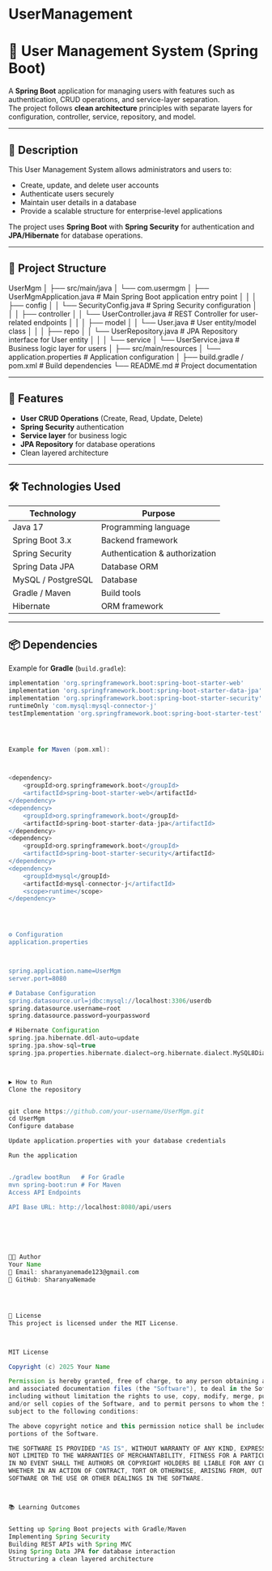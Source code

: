 # UserManagement


# 👤 User Management System (Spring Boot)

A **Spring Boot** application for managing users with features such as authentication, CRUD operations, and service-layer separation.  
The project follows **clean architecture** principles with separate layers for configuration, controller, service, repository, and model.

---

## 📜 Description

This User Management System allows administrators and users to:
- Create, update, and delete user accounts
- Authenticate users securely
- Maintain user details in a database
- Provide a scalable structure for enterprise-level applications

The project uses **Spring Boot** with **Spring Security** for authentication and **JPA/Hibernate** for database operations.

---

## 📂 Project Structure





UserMgm
│
├── src/main/java
│ └── com.usermgm
│ ├── UserMgmApplication.java # Main Spring Boot application entry point
│ │
│ ├── config
│ │ └── SecurityConfig.java # Spring Security configuration
│ │
│ ├── controller
│ │ └── UserController.java # REST Controller for user-related endpoints
│ │
│ ├── model
│ │ └── User.java # User entity/model class
│ │
│ ├── repo
│ │ └── UserRepository.java # JPA Repository interface for User entity
│ │
│ └── service
│ └── UserService.java # Business logic layer for users
│
├── src/main/resources
│ └── application.properties # Application configuration
│
├── build.gradle / pom.xml # Build dependencies
└── README.md # Project documentation






---

## 🚀 Features

- **User CRUD Operations** (Create, Read, Update, Delete)
- **Spring Security** authentication
- **Service layer** for business logic
- **JPA Repository** for database operations
- Clean layered architecture

---

## 🛠️ Technologies Used

| Technology       | Purpose |
|------------------|---------|
| Java 17          | Programming language |
| Spring Boot 3.x  | Backend framework |
| Spring Security  | Authentication & authorization |
| Spring Data JPA  | Database ORM |
| MySQL / PostgreSQL | Database |
| Gradle / Maven   | Build tools |
| Hibernate        | ORM framework |

---

## 📦 Dependencies

Example for **Gradle** (`build.gradle`):
```gradle
implementation 'org.springframework.boot:spring-boot-starter-web'
implementation 'org.springframework.boot:spring-boot-starter-data-jpa'
implementation 'org.springframework.boot:spring-boot-starter-security'
runtimeOnly 'com.mysql:mysql-connector-j'
testImplementation 'org.springframework.boot:spring-boot-starter-test'




Example for Maven (pom.xml):



<dependency>
    <groupId>org.springframework.boot</groupId>
    <artifactId>spring-boot-starter-web</artifactId>
</dependency>
<dependency>
    <groupId>org.springframework.boot</groupId>
    <artifactId>spring-boot-starter-data-jpa</artifactId>
</dependency>
<dependency>
    <groupId>org.springframework.boot</groupId>
    <artifactId>spring-boot-starter-security</artifactId>
</dependency>
<dependency>
    <groupId>mysql</groupId>
    <artifactId>mysql-connector-j</artifactId>
    <scope>runtime</scope>
</dependency>




⚙️ Configuration
application.properties



spring.application.name=UserMgm
server.port=8080

# Database Configuration
spring.datasource.url=jdbc:mysql://localhost:3306/userdb
spring.datasource.username=root
spring.datasource.password=yourpassword

# Hibernate Configuration
spring.jpa.hibernate.ddl-auto=update
spring.jpa.show-sql=true
spring.jpa.properties.hibernate.dialect=org.hibernate.dialect.MySQL8Dialect



▶️ How to Run
Clone the repository


git clone https://github.com/your-username/UserMgm.git
cd UserMgm
Configure database

Update application.properties with your database credentials

Run the application


./gradlew bootRun   # For Gradle
mvn spring-boot:run # For Maven
Access API Endpoints

API Base URL: http://localhost:8080/api/users






👨‍💻 Author
Your Name
📧 Email: sharanyanemade123@gmail.com
🔗 GitHub: SharanyaNemade




📜 License
This project is licensed under the MIT License.



MIT License

Copyright (c) 2025 Your Name

Permission is hereby granted, free of charge, to any person obtaining a copy of this software 
and associated documentation files (the "Software"), to deal in the Software without restriction, 
including without limitation the rights to use, copy, modify, merge, publish, distribute, sublicense, 
and/or sell copies of the Software, and to permit persons to whom the Software is furnished to do so, 
subject to the following conditions:

The above copyright notice and this permission notice shall be included in all copies or substantial 
portions of the Software.

THE SOFTWARE IS PROVIDED "AS IS", WITHOUT WARRANTY OF ANY KIND, EXPRESS OR IMPLIED, INCLUDING BUT 
NOT LIMITED TO THE WARRANTIES OF MERCHANTABILITY, FITNESS FOR A PARTICULAR PURPOSE AND NONINFRINGEMENT. 
IN NO EVENT SHALL THE AUTHORS OR COPYRIGHT HOLDERS BE LIABLE FOR ANY CLAIM, DAMAGES OR OTHER LIABILITY, 
WHETHER IN AN ACTION OF CONTRACT, TORT OR OTHERWISE, ARISING FROM, OUT OF OR IN CONNECTION WITH THE 
SOFTWARE OR THE USE OR OTHER DEALINGS IN THE SOFTWARE.



📚 Learning Outcomes


Setting up Spring Boot projects with Gradle/Maven
Implementing Spring Security
Building REST APIs with Spring MVC
Using Spring Data JPA for database interaction
Structuring a clean layered architecture

